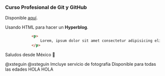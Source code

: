 ### Curso Profesional de Git y GitHub

Disponible [aquí](https://platzi.com/clases/1557-git-github/19977-readmemd-es-una-excelente-practica/ "aquí").

Usando HTML para hacer un **Hyperblog**.
```html
            <p>
                Lorem, ipsum dolor sit amet consectetur adipisicing elit. 
            </p>
```
Saludos desde México 🤘

@xsteguin
@xsteguin
Imcluye servicio de fotografía
Disponible para todas las edades
HOLA HOLA
